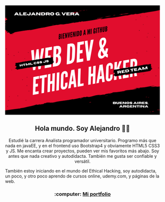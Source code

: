 ![imagen de portada Github](portadaGithub2.png)

<h2 align="center">Hola mundo. Soy Alejandro 👋🤓</h2>
<p align="center">Estudié la carrera Analista programador universitario. Programo más que nada en javaEE, y en el frontend uso Bootstrap4 y obviamente HTML5 CSS3 y JS. Me encanta crear proyectos, pueden ver mis favoritos más abajo. Soy antes que nada creativo y autodidacta. También me gusta ser confiable y versátil.</p>
<p>También estoy iniciando en el mundo del Ethical Hacking, soy autodidacta, un poco, y otro poco aprendo de cursos online, udemy.com, y páginas de la web.</p>
  <h3 align="center">:computer: <a href="https://alejandrogonzalovera.online/" target="_blank">Mi portfolio</a></h3>
<!--
**AlexielArdilla/AlexielArdilla** is a ✨ _special_ ✨ repository because its `README.md` (this file) appears on your GitHub profile.

Here are some ideas to get you started:

- 🔭 I’m currently working on ...
- 🌱 I’m currently learning ...
- 👯 I’m looking to collaborate on ...
- 🤔 I’m looking for help with ...
- 💬 Ask me about ...
- 📫 How to reach me: ...
- 😄 Pronouns: ...
- ⚡ Fun fact: ...
-->
